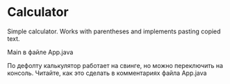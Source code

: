 # Calculator
Simple calculator. Works with parentheses and implements pasting copied text.

Main в файле App.java

По дефолту калькулятор работает на свинге, но можно переключить на консоль.
Читайте, как это сделать в комментариях файла App.java
